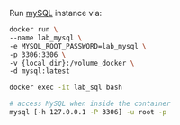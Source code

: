 

Run [mySQL](https://hub.docker.com/_/mysql) instance via:

```sh
docker run \
--name lab_mysql \
-e MYSQL_ROOT_PASSWORD=lab_mysql \
-p 3306:3306 \
-v {local_dir}:/volume_docker \
-d mysql:latest

docker exec -it lab_sql bash

# access MySQL when inside the container
mysql [-h 127.0.0.1 -P 3306] -u root -p
```
